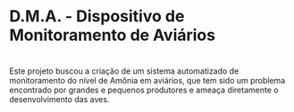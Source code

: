 # D.M.A. - Dispositivo de Monitoramento de Aviários <h1>

Este projeto buscou a criação de um sistema automatizado de monitoramento do nível
de Amônia em aviários, que tem sido um problema encontrado por grandes e
pequenos produtores e ameaça diretamente o desenvolvimento das aves.
<!-- A fim de desenvolver o objetivo proposto e a resolução do problema apresentado, foi pensado
e desenvolvido um dispositivo que identifica os níveis de gases específicos como
também a temperatura e umidade do ambiente em tempo real. Para a criação do
dispositivo foi usado um microcontrolador que agirá junto a dois sensores, onde os
mesmos coletaram dados nos aviários apresentando de forma simples e
compreensível ao cliente assim como o histórico das medições por meio de um
sistema web com cadastro específico que recebe os dados diretamente dos sensores
para que o avicultor possa ter um maior controle sobre a saúde de seus animais. O
projeto se mostrou como um ótimo custo-benefício, pois é de baixo custo, o que facilita
a vida dos pequenos avicultores, e também apresentou uma excelente interação com
o sistema web, apesar de que, o sensor de gás mostrou muita instabilidade nos
resultados das medições, devido ele conseguir medir vários tipos de gases, por conta
disso faz-se necessário a tocar desse sensor para um mais avançado, onde o mesmo
trabalhe somente com leituras de amônia.</p> -->
